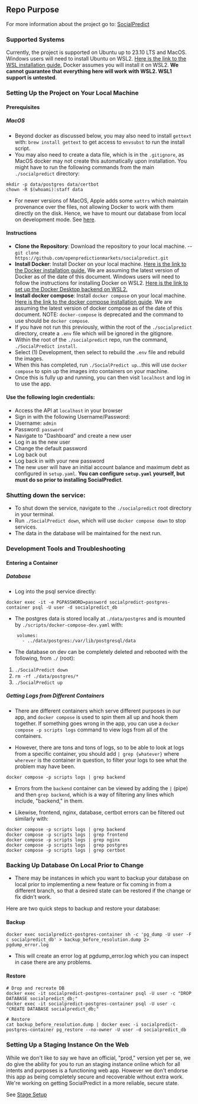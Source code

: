## Repo Purpose

For more information about the project go to: [SocialPredict](https://github.com/openpredictionmarkets/socialpredict)

### Supported Systems

Currently, the project is supported on Ubuntu up to 23.10 LTS and MacOS. Windows users will need to install Ubuntu on WSL2. [Here is the link to the WSL installation guide.](https://learn.microsoft.com/en-us/windows/wsl/install) Docker assumes you will install it on WSL2. **We cannot guarantee that everything here will work with WSL2. WSL1 support is untested**.

### Setting Up the Project on Your Local Machine

#### Prerequisites

##### MacOS

* Beyond docker as discussed below, you may also need to install `gettext` with: `brew install gettext` to get access to `envsubst` to run the install script.
* You may also need to create a data file, which is in the `.gitignore`, as MacOS docker may not create this automatically upon installation. You might have to run the following commands from the main `./socialpredict` directory:

```
mkdir -p data/postgres data/certbot
chown -R $(whoami):staff data
```

* For newer versions of MacOS, Apple adds some `xattrs` which maintain provenance over the files, not allowing Docker to work with them directly on the disk. Hence, we have to mount our database from local on development mode. See [here](https://developer.apple.com/forums/thread/723397).

#### Instructions

- **Clone the Repository**: Download the repository to your local machine.
-- `git clone https://github.com/openpredictionmarkets/socialpredict.git`
- **Install Docker**: Install Docker on your local machine. [Here is the link to the Docker installation guide.](https://docs.docker.com/get-docker/) We are assuming the latest version of Docker as of the date of this document. Windows users will need to follow the instructions for installing Docker on WSL2. [Here is the link to set up the Docker Desktop backend on WSL2.](https://docs.docker.com/desktop/wsl/)
- **Install docker compose**: Install `docker compose` on your local machine. [Here is the link to the docker compose installation guide](https://docs.docker.com/compose/install/). We are assuming the latest version of docker compose as of the date of this document. NOTE: `docker-compose` is deprecated and the command to use should be `docker compose`.
- If you have not run this previously, within the root of the `./socialpredict` directory, create a `.env` file which will be ignored in the gitignore.
- Within the root of the `./socialpredict` repo, run the command, `./SocialPredict install`.
- Select (1) Development, then select to rebuild the `.env` file and rebuild the images.
- When this has completed, run `./SocialPredict up`...this will use `docker compose` to spin up the images into containers on your machine.
- Once this is fully up and running, you can then visit `localhost` and log in to use the app.

#### Use the following login credentials:

- Access the API at `localhost` in your browser
- Sign in with the following Username/Password:
- Username: `admin`
- Password: `password`
- Navigate to "Dashboard" and create a new user
- Log in as the new user
- Change the default password
- Log back out
- Log back in with your new password
- The new user will have an initial account balance and maximum debt as configured in `setup.yaml`. **You can configure `setup.yaml` yourself, but must do so prior to installing SocialPredict**.

### Shutting down the service:

- To shut down the service, navigate to the `./socialpredict` root directory in your terminal.
- Run `./SocialPredict down`, which will use `docker compose down` to stop services.
- The data in the database will be maintained for the next run.

### Development Tools and Troubleshooting

#### Entering a Container

##### Database

* Log into the psql service directly:

```
docker exec -it -e PGPASSWORD=password socialpredict-postgres-container psql -U user -d socialpredict_db
```

* The postgres data is stored locally at `./data/postgres` and is mounted by `./scripts/docker-compose-dev.yaml` with:

```
    volumes:
      - ../data/postgres:/var/lib/postgresql/data
```

* The database on dev can be completely deleted and rebooted with the following, from `./` (root):

1. `./SocialPredict down`
2. `rm -rf ./data/postgres/*`
3. `./SocialPredict up`

##### Getting Logs from Different Containers

* There are different containers which serve different purposes in our app, and `docker compose` is used to spin them all up and hook them together. If something goes wrong in the app, you can use a `docker compose -p scripts logs` command to view logs from all of the containers.

* However, there are tons and tons of logs, so to be able to look at logs from a specific container, you should add `| grep {whatever}` where `wherever` is the container in question, to filter your logs to see what the problem may have been.

```
docker compose -p scripts logs | grep backend
```

* Errors from the `backend` container can be viewed by adding the `|` (pipe) and then `grep backend`, which is a way of filtering any lines which include, "backend," in them.

* Likewise, frontend, nginx, database, certbot errors can be filtered out similarly with:

```
docker compose -p scripts logs | grep backend
docker compose -p scripts logs | grep frontend
docker compose -p scripts logs | grep nginx
docker compose -p scripts logs | grep postgres
docker compose -p scripts logs | grep certbot
```

### Backing Up Database On Local Prior to Change

* There may be instances in which you want to backup your database on local prior to implementing a new feature or fix coming in from a different branch, so that a desired state can be restored if the change or fix didn't work.

Here are two quick steps to backup and restore your database:

#### Backup

```
docker exec socialpredict-postgres-container sh -c 'pg_dump -U user -F c socialpredict_db' > backup_before_resolution.dump 2> pgdump_error.log
```

* This will create an error log at pgdump_error.log which you can inspect in case there are any problems.

#### Restore

```
# Drop and recreate DB
docker exec -it socialpredict-postgres-container psql -U user -c "DROP DATABASE socialpredict_db;"
docker exec -it socialpredict-postgres-container psql -U user -c "CREATE DATABASE socialpredict_db;"

# Restore
cat backup_before_resolution.dump | docker exec -i socialpredict-postgres-container pg_restore --no-owner -U user -d socialpredict_db
```

### Setting Up a Staging Instance On the Web

While we don't like to say we have an official, "prod," version yet per se, we do give the ability for you to run an staging instance online which for all intents and purposes is a functioning web app. However we don't endorse this app as being completely secure and recoverable without extra work. We're working on getting SocialPredict in a more reliable, secure state.

See [Stage Setup](/README/STAGE_SETUP.md)
